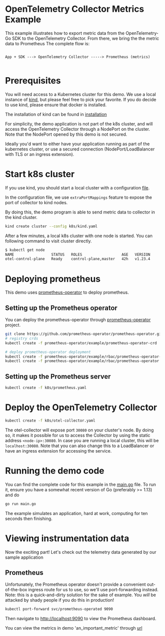 # OpenTelemetry Collector Metrics Example

This example illustrates how to export metric data from
the OpenTelemetry-Go SDK to the OpenTelemetry Collector.
From there, we bring the the metric data to Prometheus
The complete flow is:

```

App + SDK ---> OpenTelemetry Collector -----> Prometheus (metrics)
                                          
```

# Prerequisites

You will need access to a Kubernetes cluster for this demo. We use a local
instance of [kind](https://kind.sigs.k8s.io/), but please feel free to pick
your favorite. If you do decide to use kind, please ensure that docker is installed.

The installation of kind can be found in [installation](https://kind.sigs.k8s.io/docs/user/quick-start/#installation)

For simplicity, the demo application is not part of the k8s cluster, and will
access the OpenTelemetry Collector through a NodePort on the cluster. Note that
the NodePort opened by this demo is not secured.

Ideally you'd want to either have your application running as part of the
kubernetes cluster, or use a secured connection (NodePort/LoadBalancer with TLS
or an ingress extension).

# Start k8s cluster

If you use kind, you should start a local cluster with a configuration [file](./k8s/kind.yaml).

In the configuration file, we use `extraPortMappings` feature to expose the port of collector to kind nodes.

By doing this, the demo program is able to send metric data to collector in the kind cluster.

```bash
kind create cluster --config k8s/kind.yaml
```

After a few minutes, a local k8s cluster with one node is started. You can following command to visit cluster directly.

```bash
$ kubectl get node
NAME                 STATUS   ROLES                  AGE   VERSION
otel-control-plane   Ready    control-plane,master   42h   v1.23.4
```

# Deploying prometheus

This demo uses [prometheus-operator](https://prometheus-operator.dev/) to deploy prometheus.

## Setting up the Prometheus operator

You can deploy the prometheus-operator through [prometheus-operator](https://github.com/prometheus-operator/kube-prometheus) project.

```bash
git clone https://github.com/prometheus-operator/prometheus-operator.git
# registry crds
kubectl create -f prometheus-operator/example/prometheus-operator-crd

# deploy prometheus-operator deployment
kubectl create -f prometheus-operator/example/rbac/prometheus-operator-crd
kubectl create -f prometheus-operator/example/rbac/prometheus-operator
```

## Setting up the Prometheus server

```bash
kubectl create -f k8s/prometheus.yaml
```

# Deploy the OpenTelemetry Collector

```bash
kubectl create -f k8s/otel-collector.yaml
```

The otel-collector will expose port `30080` on your cluster's node. By doing so, it makes it possible for us to access the Collector by using the static address `<node-ip>:30080`. In case you are running a local cluster, this will be `localhost:30080`. Note that you can also change this to a LoadBalancer or have an ingress extension for accessing the service.

# Running the demo code

You can find the complete code for this example in the [main.go](./main.go)
file. To run it, ensure you have a somewhat recent version of Go (preferably >=
1.13) and do

```bash
go run main.go
```

The example simulates an application, hard at work, computing for ten seconds
then finishing.

# Viewing instrumentation data

Now the exciting part! Let's check out the telemetry data generated by our
sample application

## Prometheus

Unfortunately, the Prometheus operator doesn't provide a convenient
out-of-the-box ingress route for us to use, so we'll use port-forwarding
instead. Note: this is a quick-and-dirty solution for the sake of example.
You *will* be attacked by shady people if you do this in production!

```bash
kubectl port-forward svc/prometheus-operated 9090
```

Then navigate to [http://localhost:9090](http://localhost:9090) to view
the Prometheus dashboard.

You can view the metrics in demo 'an_important_metric' through [url](http://localhost:9090/graph?g0.expr=an_important_metric&g0.tab=1&g0.stacked=0&g0.show_exemplars=0&g0.range_input=1h)